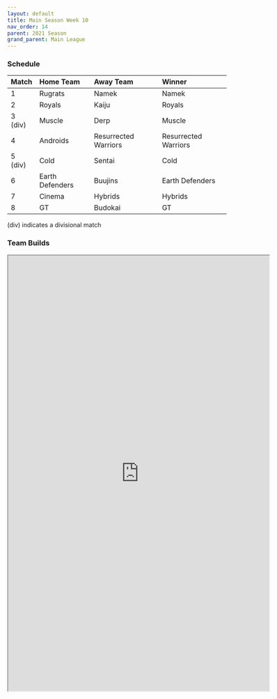 ```yaml
---
layout: default
title: Main Season Week 10
nav_order: 14
parent: 2021 Season
grand_parent: Main League
---
```

### Schedule

|Match          |  Home Team            | Away Team           |  Winner          |
| :-------------| :---------------------| :-------------------| :----------------|
| 1             | Rugrats                | Namek              |  Namek                |
| 2             | Royals                 | Kaiju              |  Royals                |
| 3 (div)       | Muscle                 | Derp               |  Muscle                |
| 4             | Androids               | Resurrected Warriors | Resurrected Warriors                |
| 5 (div)       | Cold                   | Sentai             |   Cold               |
| 6             | Earth Defenders        | Buujins            |  Earth Defenders                |
| 7             | Cinema                 | Hybrids            |  Hybrids                | 
| 8             | GT                     | Budokai            |  GT                |

(div) indicates a divisional match

### Team Builds

<iframe width=600 height=1000 scrolling="yes" src="https://docs.google.com/document/d/e/2PACX-1vTRgzIJYiyYPVWvixliyQAUM_y7Nw2ikc5GVt2IZG92mUk6O5lJldLNg96zyoS5oTSaZDz7xd31FAJm/pub?embedded=true"></iframe> 	 	 	 	 	 